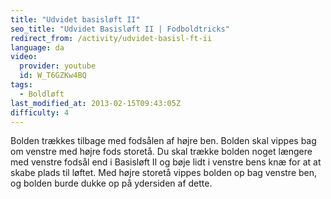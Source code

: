 ```yaml
---
title: "Udvidet basisløft II"
seo_title: "Udvidet Basisløft II | Fodboldtricks"
redirect_from: /activity/udvidet-basisl-ft-ii
language: da
video:
  provider: youtube
  id: W_T6GZKw4BQ
tags:
  - Boldløft
last_modified_at: 2013-02-15T09:43:05Z
difficulty: 4
---
```


Bolden trækkes tilbage med fodsålen af højre ben. Bolden skal vippes bag
om venstre med højre fods storetå. Du skal trække bolden noget længere
med venstre fodsål end i Basisløft II og bøje lidt i venstre bens knæ for at at
skabe plads til løftet. Med højre storetå vippes bolden op bag venstre ben,
og bolden burde dukke op på ydersiden af dette.
